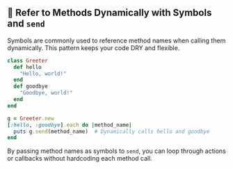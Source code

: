 ## 🔑 Refer to Methods Dynamically with Symbols and `send`
Symbols are commonly used to reference method names when calling them dynamically. This pattern keeps your code DRY and flexible.

```ruby
class Greeter
  def hello
    "Hello, world!"
  end
  def goodbye
    "Goodbye, world!"
  end
end

g = Greeter.new
[:hello, :goodbye].each do |method_name|
  puts g.send(method_name)  # Dynamically calls hello and goodbye
end
```

By passing method names as symbols to `send`, you can loop through actions or callbacks without hardcoding each method call.